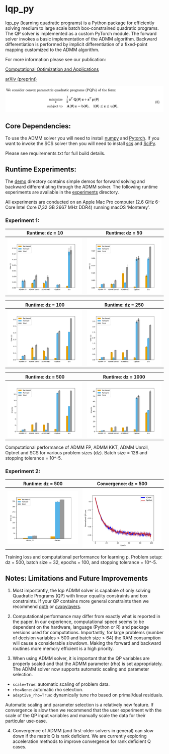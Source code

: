 # lqp_py
lqp_py (learning quadratic programs) is a Python package for efficiently solving medium to large scale batch box-constrained quadratic programs. The QP solver is implemented as a custom PyTorch module. The forward solver invokes a basic implementation of the ADMM algorithm. Backward differentiation is performed by implicit differentiation of a fixed-point mapping customized to the ADMM algorithm.

For more information please see our publication:

[Computational Optimization and Applications](https://link.springer.com/article/10.1007/s10589-022-00422-7)

[arXiv (preprint)](https://arxiv.org/pdf/2112.07464.pdf)

![parametric quadratic program](images/pqp.png)

## Core Dependencies:
To use the ADMM solver you will need to install [numpy](https://numpy.org) and [Pytorch](https://pytorch.org). If you want to invoke the SCS solver then you will need to install [scs](https://www.cvxgrp.org/scs/) and [SciPy](https://scipy.org).

Please see requirements.txt for full build details.

## Runtime Experiments:
The [demo](demo) directory contains simple demos for forward solving and backward differentiating through the ADMM solver. The following runtime experiments are available in the [experiments](experiments) directory.

All experiments are conducted on an Apple Mac Pro computer (2.6 GHz 6-Core Intel Core i7,32 GB 2667 MHz DDR4) running macOS ‘Monterey’.

### Experiment 1:
Runtime: dz = 10            |  Runtime: dz = 50    
:-------------------------:|:-------------------------:
![runtime dz 10](/images/exp_1_n_10.png)  |  ![runtime dz 50](/images/exp_1_n_50.png)

Runtime: dz = 100            |  Runtime: dz = 250    
:-------------------------:|:-------------------------:
![runtime dz 100](/images/exp_1_n_100.png)  |  ![runtime dz 250](/images/exp_1_n_250.png)

Runtime: dz = 500            |  Runtime: dz = 1000    
:-------------------------:|:-------------------------:
![runtime dz 500](/images/exp_1_n_500.png)  |  ![runtime dz 1000](/images/exp_1_n_1000.png)

Computational performance of ADMM FP, ADMM KKT, ADMM Unroll, Optnet and SCS for various problem sizes (dz). Batch size = 128 and stopping tolerance = 10^-5.

### Experiment 2:

Runtime: dz = 500            |  Convergence: dz = 500    
:-------------------------:|:-------------------------:
![runtime dz 500](/images/exp_2_n_500.png)  |  ![convergence dz 500](/images/exp_2_n_500_conv.png)

Training loss and computational performance for learning p. Problem setup: dz = 500, batch size = 32, epochs = 100, and stopping tolerance = 10^-5.

## Notes: Limitations and Future Improvements

1. Most importantly, the lqp ADMM solver is capabale of only solving Quadratic Programs (QP) with linear equality constraints and box constraints. If your QP contains more general constraints then we recommend  [qpth](https://locuslab.github.io/qpth/) or [cvxpylayers](https://locuslab.github.io/2019-10-28-cvxpylayers/).

2. Computational performance may differ from exactly what is reported in the paper. In our experience, computational speed seems to be dependent on the hardware, language (Python or R) and package versions used for computations. Importantly, for large problems (number of decision variables > 500 and batch size > 64) the RAM consumption will cause a considerable slowdown. Making the forward and backward routines more memory efficient is a high priority.

3. When using ADMM solver, it is important that the QP variables are properly scaled and that the ADMM parameter (rho) is set appropriately. The ADMM solver now supports automatic scaling and parameter selection.
  * `scale=True`: automatic scaling of problem data.
  * `rho=None`: automatic rho selection.
  * `adaptive_rho=True`: dynamically tune rho based on primal/dual residuals.  
  
Automatic scaling and parameter selection is a relatively new feature. If convergence is slow then we recommend that the user experiment with the scale of the QP input variables and manually scale the data for their particular use-case.

4. Convergence of ADMM (and first-older solvers in general) can slow down if the matrix Q is rank deficient. We are currently exploring acceleration methods to improve  convergence for rank deficient Q cases.
